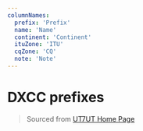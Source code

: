 ```yaml
---
columnNames:
  prefix: 'Prefix'
  name: 'Name'
  continent: 'Continent'
  ituZone: 'ITU'
  cqZone: 'CQ'
  note: 'Note'
---
```


# DXCC prefixes

> Sourced from [UT7UT Home Page](http://ut7ut.com/index.php/dxcc-countries-list/)

<DXCC />
